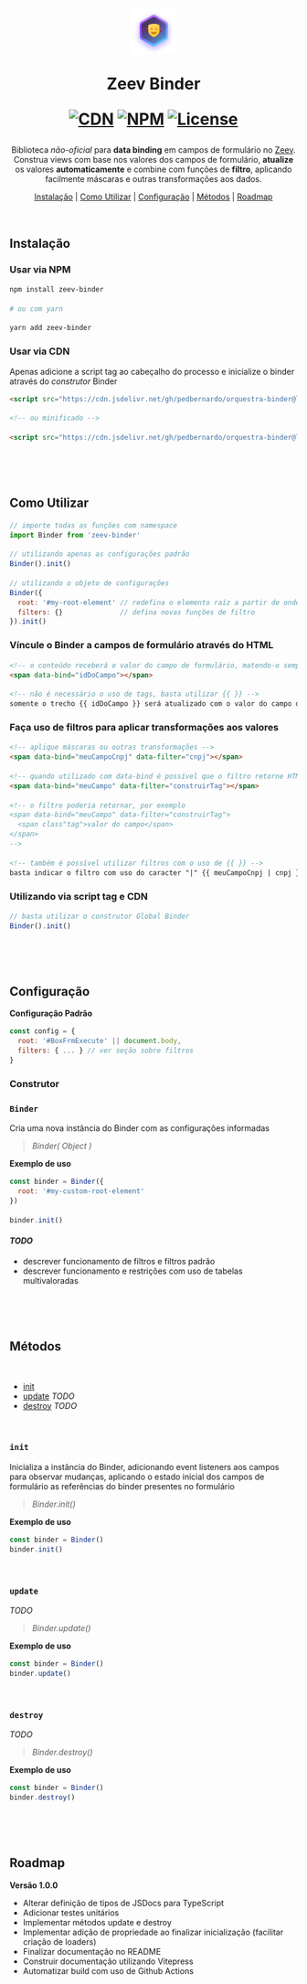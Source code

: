 <h1 align="center">
  <br>
  <img
    src="./img/zeev-binder-badge.png"
    alt="Zeev Binder Badge - Theater Mask emoji inside a glowing purple hexagon"
  >
  <p>Zeev Binder</p>

  [![CDN](https://data.jsdelivr.com/v1/package/gh/pedbernardo/zeev-binder/badge)](https://www.jsdelivr.com/package/gh/pedbernardo/zeev-binder)
  [![NPM](https://img.shields.io/npm/v/zeev-binder)](https://www.npmjs.com/package/zeev-binder)
  [![License](https://img.shields.io/badge/license-MIT-blue.svg)](https://opensource.org/licenses/MIT)
</h1>

<p align="center">
  Biblioteca <em>não-oficial</em> para <strong>data binding</strong> em campos de formulário no <a href="http://zeev.it" target="_blank">Zeev</a>.<br>
  Construa views com base nos valores dos campos de formulário, <strong>atualize</strong> os valores <strong>automaticamente</strong> e combine com funções de <strong>filtro</strong>, aplicando facilmente máscaras e outras transformações aos dados.
</p>

<p align="center">
  <a href="#instalação">Instalação</a> |
  <a href="#como-utilizar">Como Utilizar</a> |
  <a href="#configuração">Configuração</a> |
  <a href="#métodos">Métodos</a> |
  <a href="#Roadmap">Roadmap</a>
</p>

<br>

## Instalação
### Usar via NPM

```bash
npm install zeev-binder

# ou com yarn

yarn add zeev-binder
```

### Usar via CDN
Apenas adicione a script tag ao cabeçalho do processo e inicialize o binder  através do _construtor_ Binder
```html
<script src="https://cdn.jsdelivr.net/gh/pedbernardo/orquestra-binder@latest/dist/zeev-binder.js"></script>

<!-- ou minificado -->

<script src="https://cdn.jsdelivr.net/gh/pedbernardo/orquestra-binder@latest/dist/zeev-binder.min.js"></script>
```

<br>
<br>
<br>

## Como Utilizar

```js
// importe todas as funções com namespace
import Binder from 'zeev-binder'

// utilizando apenas as configurações padrão
Binder().init()

// utilizando o objeto de configurações
Binder({
  root: '#my-root-element' // redefina o elemento raíz a partir de onde será aplicado o binder 
  filters: {}              // defina novas funções de filtro
}).init()
```

### Víncule o Binder a campos de formulário através do HTML
```html
<!-- o conteúdo receberá o valor do campo de formulário, matendo-o sempre atualizado -->
<span data-bind="idDoCampo"></span>

<!-- não é necessário o uso de tags, basta utilizar {{ }} -->
somente o trecho {{ idDoCampo }} será atualizado com o valor do campo de formulário
```

### Faça uso de filtros para aplicar transformações aos valores
```html
<!-- aplique máscaras ou outras transformações -->
<span data-bind="meuCampoCnpj" data-filter="cnpj"></span>

<!-- quando utilizado com data-bind é possível que o filtro retorne HTML inclusive -->
<span data-bind="meuCampo" data-filter="construirTag"></span>

<!-- o filtro poderia retornar, por exemplo
<span data-bind="meuCampo" data-filter="construirTag">
  <span class"tag">valor do campo</span>
</span>
-->

<!-- também é possível utilizar filtros com o uso de {{ }} -->
basta indicar o filtro com uso do caracter "|" {{ meuCampoCnpj | cnpj }}
```

### Utilizando via script tag e CDN
```js
// basta utilizar o construtor Global Binder
Binder().init()
```

<br>
<br>
<br>

## Configuração

**Configuração Padrão**
```js
const config = {
  root: '#BoxFrmExecute' || document.body,
  filters: { ... } // ver seção sobre filtros
}
```

### Construtor
### `Binder`
Cria uma nova instância do Binder com as configurações informadas

> _Binder( Object )_

**Exemplo de uso**
```js
const binder = Binder({
  root: '#my-custom-root-element'
})

binder.init()
```

#### _TODO_
- descrever funcionamento de filtros e filtros padrão
- descrever funcionamento e restrições com uso de tabelas multivaloradas

<br>
<br>
<br>

## Métodos

<br>

- [init](#init)
- [update](#update) _TODO_
- [destroy](#destroy) _TODO_

<br>

### `init`
Inicializa a instância do Binder, adicionando event listeners aos campos para observar mudanças, aplicando o estado inicial dos campos de formulário as referências do binder presentes no formulário

> _Binder.init()_

**Exemplo de uso**
```js
const binder = Binder()
binder.init()
```

<br>

### `update`
_TODO_

> _Binder.update()_

**Exemplo de uso**
```js
const binder = Binder()
binder.update()
```

<br>

### `destroy`
_TODO_

> _Binder.destroy()_

**Exemplo de uso**
```js
const binder = Binder()
binder.destroy()
```

<br>
<br>
<br>

## Roadmap

**Versão 1.0.0**
- Alterar definição de tipos de JSDocs para TypeScript
- Adicionar testes unitários
- Implementar métodos update e destroy
- Implementar adição de propriedade ao finalizar inicialização (facilitar criação de loaders)
- Finalizar documentação no README
- Construir documentação utilizando Vitepress
- Automatizar build com uso de Github Actions
